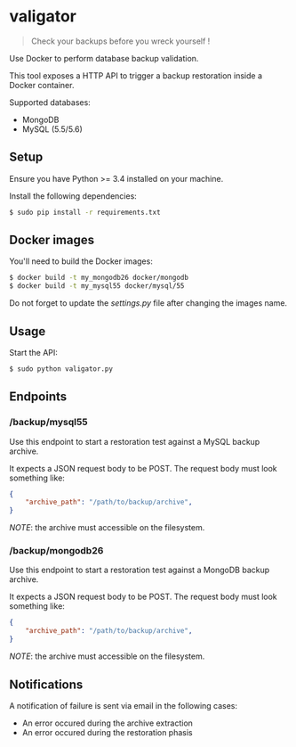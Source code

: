 # valigator

> Check your backups before you wreck yourself !

Use Docker to perform database backup validation.

This tool exposes a HTTP API to trigger a backup restoration inside a Docker container.

Supported databases:

* MongoDB
* MySQL (5.5/5.6)


## Setup

Ensure you have Python >= 3.4 installed on your machine.

Install the following dependencies:

```bash
$ sudo pip install -r requirements.txt
```

## Docker images

You'll need to build the Docker images:

```bash
$ docker build -t my_mongodb26 docker/mongodb
$ docker build -t my_mysql55 docker/mysql/55
```

Do not forget to update the *settings.py* file after changing the images name.

## Usage

Start the API:

```bash
$ sudo python valigator.py
```

## Endpoints

### /backup/mysql55

Use this endpoint to start a restoration test against a MySQL backup archive.

It expects a JSON request body to be POST. The request body must look something like:

```json
{
    "archive_path": "/path/to/backup/archive",
}
```

*NOTE*: the archive must accessible on the filesystem.

### /backup/mongodb26

Use this endpoint to start a restoration test against a MongoDB backup archive.

It expects a JSON request body to be POST. The request body must look something like:

```json
{
    "archive_path": "/path/to/backup/archive",
}
```

*NOTE*: the archive must accessible on the filesystem.

## Notifications

A notification of failure is sent via email in the following cases:

* An error occured during the archive extraction
* An error occured during the restoration phasis
